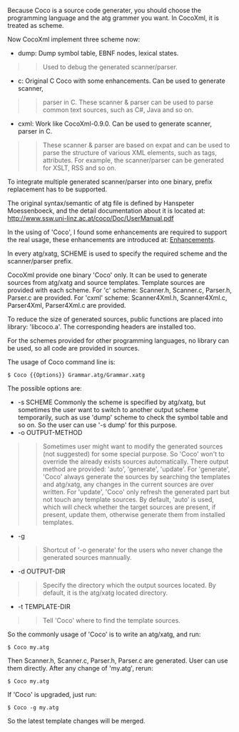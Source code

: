 Because Coco is a source code generater, you should choose the programming
language and the atg grammer you want. In CocoXml, it is treated as scheme.

Now CocoXml implement three scheme now:
  * dump: Dump symbol table, EBNF nodes, lexical states.
> > Used to debug the generated scanner/parser.
  * c: Original C Coco with some enhancements. Can be used to generate scanner,
> > parser in C. These scanner & parser can be used to parse common text
> > sources, such as C#, Java and so on.
  * cxml: Work like CocoXml-0.9.0. Can be used to generate scanner, parser in C.
> > These scanner & parser are based on expat and can be used to parse the
> > structure of various XML elements, such as tags, attributes. For example,
> > the scanner/parser can be generated for XSLT, RSS and so on.

To integrate multiple generated scanner/parser into one binary, prefix
replacement has to be supported.

The original syntax/semantic of atg file is defined by Hanspeter Moessenboeck,
and the detail documentation about it is located at:
http://www.ssw.uni-linz.ac.at/coco/Doc/UserManual.pdf

In the using of 'Coco', I found some enhancements are required to support the
real usage, these enhancements are introduced at: [Enhancements](Enhancements.md).

In every atg/xatg, SCHEME is used to specify the required scheme and the
scanner/parser prefix.

CocoXml provide one binary 'Coco' only. It can be used to generate sources
from atg/xatg and source templates. Template sources are provided with each
scheme. For 'c' scheme: Scanner.h, Scanner.c, Parser.h, Parser.c are provided.
For 'cxml' scheme: Scanner4Xml.h, Scanner4Xml.c, Parser4Xml, Parser4Xml.c are
provided.

To reduce the size of generated sources, public functions are placed into
library: 'libcoco.a'. The corresponding headers are installed too.

For the schemes provided for other programming languages, no library can be
used, so all code are provided in sources.

The usage of Coco command line is:
```
$ Coco {{Options}} Grammar.atg/Grammar.xatg
```

The possible options are:
  * -s SCHEME
Commonly the scheme is specified by atg/xatg, but sometimes the user want to
switch to another output scheme temporarily, such as use 'dump' scheme to
check the symbol table and so on. So the user can use '-s dump' for this
purpose.
  * -o OUTPUT-METHOD
> > Sometimes user might want to modify the generated sources (not suggested)
> > for some special purpose. So 'Coco' won't to override the already exists
> > sources automatically. There output method are provided: 'auto',
> > 'generate', 'update'. For 'generate', 'Coco' always generate the sources by
> > searching the templates and atg/xatg, any changes in the current sources
> > are over written. For 'update', 'Coco' only refresh the generated part but
> > not touch any template sources. By default, 'auto' is used, which will
> > check whether the target sources are present, if present, update them,
> > otherwise generate them from installed templates.
  * -g
> > Shortcut of '-o generate' for the users who never change the generated
> > sources mannually.
  * -d OUTPUT-DIR
> > Specify the directory which the output sources located. By default, it is
> > the atg/xatg located directory.
  * -t TEMPLATE-DIR
> > Tell 'Coco' where to find the template sources.

So the commonly usage of 'Coco' is to write an atg/xatg, and run:
```
$ Coco my.atg
```
Then Scanner.h, Scanner.c, Parser.h, Parser.c are generated. User can use them
directly. After any change of 'my.atg', rerun:
```
$ Coco my.atg
```

If 'Coco' is upgraded, just run:
```
$ Coco -g my.atg
```
So the latest template changes will be merged.